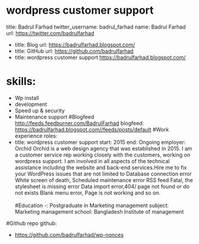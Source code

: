 # wordpress customer support
title: Badrul Farhad
twitter_username: badrul_farhad
name: Badrul Farhad
url: https://twitter.com/badrulfarhad
 - title: Blog
   url: https://badrulfarhad.blogspot.com/
 - title: GitHub
   url: https://github.com/badrulfarhad
 - title: wordpress customer support
 https://badrulfarhad.blogspot.com/
# skills:
 - Wp install
 - development
 - Speed up & security
 - Maintenance support
#Blogfeed
http://feeds.feedburner.com/BadrulFarhad
blogfeed: https://badrulfarhad.blogspot.com//feeds/posts/default
#Work experience
roles:
 - title: wordpress customer support
   start: 2015
   end: Ongoing
   employer: Orchid
Orchid is a web design agency that was established in 2015. I am a customer service rep working closely with the customers, working on wordpress support. I am involved in all aspects of the technical assistance including the website and back-end services.Hire me to fix  your WordPress issues  that are not limited to
Database connection error White screen of death, Scheduled maintenance error RSS feed Fatal, the stylesheet is missing error Data import error,404/ page not found or do not exists Blank menu error, Page is not working and so on.<br> </br>
#Education 
 -: Postgraduate in Marketing management
   subject: Marketing management
   school: Bangladesh Institute of management

#Github repo
github:
- https://github.com/badrulfarhad/wp-nonces 
 
